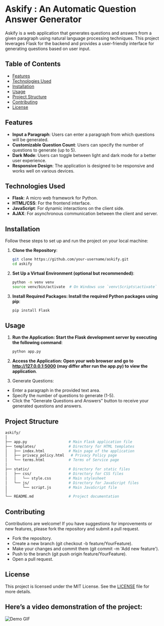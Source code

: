 # Askify : An  Automatic Question Answer Generator

Askify is a web application that generates questions and answers from a given paragraph using natural language processing techniques. This project leverages Flask for the backend and provides a user-friendly interface for generating questions based on user input.

## Table of Contents

- [Features](#features)
- [Technologies Used](#technologies-used)
- [Installation](#installation)
- [Usage](#usage)
- [Project Structure](#project-structure)
- [Contributing](#contributing)
- [License](#license)

## Features

- **Input a Paragraph**: Users can enter a paragraph from which questions will be generated.
- **Customizable Question Count**: Users can specify the number of questions to generate (up to 5).
- **Dark Mode**: Users can toggle between light and dark mode for a better user experience.
- **Responsive Design**: The application is designed to be responsive and works well on various devices.

## Technologies Used

- **Flask**: A micro web framework for Python.
- **HTML/CSS**: For the frontend interface.
- **JavaScript**: For dynamic interactions on the client side.
- **AJAX**: For asynchronous communication between the client and server.

## Installation

Follow these steps to set up and run the project on your local machine:

1. **Clone the Repository**:
   ```bash
   git clone https://github.com/your-username/askify.git
   cd askify

2. **Set Up a Virtual Environment (optional but recommended)**:
   ```bash
   python -m venv venv
   source venv/bin/activate  # On Windows use `venv\Scripts\activate`

3. **Install Required Packages: Install the required Python packages using pip**:
   ```bash
   pip install Flask

## Usage

1. **Run the Application: Start the Flask development server by executing the following command**:
   ```bash
   python app.py

2. **Access the Application: Open your web browser and go to http://127.0.0.1:5000 (may differ after run the app.py) to view the application**.

3. Generate Questions:
  - Enter a paragraph in the provided text area.
  - Specify the number of questions to generate (1-5).
  - Click the "Generate Questions and Answers" button to receive your generated questions and answers.

## Project Structure
```graphql
askify/
│
├── app.py                   # Main Flask application file
├── templates/               # Directory for HTML templates
│   ├── index.html           # Main page of the application
│   ├── privacy_policy.html   # Privacy Policy page
│   └── terms.html           # Terms of Service page
│
├── static/                  # Directory for static files
│   ├── css/                 # Directory for CSS files
│   │   └── style.css        # Main stylesheet
│   └── js/                  # Directory for JavaScript files
│       └── script.js        # Main JavaScript file
│
└── README.md                # Project documentation
```

## Contributing
Contributions are welcome! If you have suggestions for improvements or new features, please fork the repository and submit a pull request.
  - Fork the repository.
  - Create a new branch (git checkout -b feature/YourFeature).
  - Make your changes and commit them (git commit -m 'Add new feature').
  - Push to the branch (git push origin feature/YourFeature).
  - Open a pull request.
    
## License
This project is licensed under the MIT License. See the [LICENSE](LICENSE) file for more details.

## Here’s a video demonstration of the project:

![Demo GIF](assets/Demo.gif)
